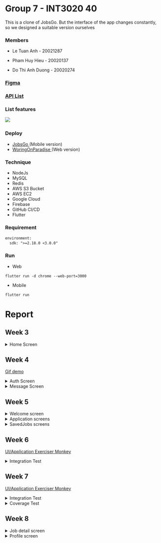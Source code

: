 # Group 7 - INT3020 40
This is a clone of JobsGo. But the interface of the app changes constantly, so we designed a suitable version ourselves
### Members

- Le Tuan Anh - 20021287

- Pham Huy Hieu - 20020137

- Do Thi Anh Duong - 20020274

### <a href="https://www.figma.com/file/Dg8RZqQsy4TSgrC1egQ9EL/JobsGO">Figma</a>

### <a href="https://tanhuet.site/docs">API List</a>

### List features
<img src="https://jobsgo-storage.s3.amazonaws.com/images/63892dc6d845a3f2d9d9cc0e" width=500/>

### Deploy
- <a href="https://jobsgo-3d607.web.app"> JobsGo </a> (Mobile version)
- <a href="https://woparadise.tech"> WoringOnParadise </a> (Web version)

### Technique
- NodeJs
- MySQL
- Redis
- AWS S3 Bucket
- AWS EC2
- Google Cloud
- Firebase
- GitHub CI/CD
- Flutter

### Requirement

```
environment:
  sdk: ">=2.18.0 <3.0.0"
```

### Run

- Web

```
flutter run -d chrome --web-port=3000
```
- Mobile

```
flutter run
```

# Report

## Week 3

<details>
  <summary>Home Screen</summary>
  
<table>
<tr>
<td><img src="assets/screens/home_screen_1.jpg" height="300"></td>
<td><img src="assets/screens/home_screen_2.jpg" height="300"></td>
</tr>
</table>

</details>

## Week 4

<a href="https://temp-data-doc.s3.us-east-2.amazonaws.com/Mobile/Week+4/2022-09-30+10-40-27.gif">Gif demo</a>

<details>
  <summary>Auth Screen</summary>
  
<table>
<tr>
<td><img src="https://user-images.githubusercontent.com/75035577/194482404-cd0b2384-07a9-4505-b627-c6aace7d46c3.png" height="300"></td>
<td><img src="https://user-images.githubusercontent.com/75035577/194482461-6ab1af04-d3be-4e12-8e7e-82b86efda3c3.png" height="300"></td>
</tr>
</table>

</details>

<details>
  <summary>Message Screen</summary>
  
<table>
<tr>
<td><img src="https://temp-data-doc.s3.us-east-2.amazonaws.com/Mobile/Week+4/40b0947b6bcbaf95f6da.jpg" height="300"></td>
<td><img src="https://temp-data-doc.s3.us-east-2.amazonaws.com/Mobile/Week+4/c28fcab22a02ee5cb713.jpg" height="300"></td>
</tr>
</table>

</details>

## Week 5

<details>
  <summary>Welcome screen</summary>

<table>
<tr>
<td><img src="https://user-images.githubusercontent.com/75035577/194481523-1842a052-1a64-44e6-8dbd-81bb019c4133.png" height="300"></td>
<td><img src="https://user-images.githubusercontent.com/75035577/194481803-7ed9be55-9878-4973-924e-2766c327e6bb.png" height="300"></td>
<td><img src="https://user-images.githubusercontent.com/75035577/194481940-783d91ca-2c3e-41b2-bf64-d861876da1a1.png" height="300"></td>
<td><img src="https://user-images.githubusercontent.com/75035577/194481977-17c55a83-3fe2-4ac4-b996-5dbe2925e245.png" height="300"></td>
</tr>
</table>

</details>

<details>
  <summary>Application screens</summary>
  
<table>
<tr>
<td><img src="https://user-images.githubusercontent.com/75035577/194485030-783535bc-4521-4a79-b53f-4c226b23aa94.png" height="300"></td>
</tr>
</table>

</details>

<details>
  <summary>SavedJobs screens</summary>
  
<table>
<tr>
<td><img src="https://user-images.githubusercontent.com/75035577/194484973-78256f54-e168-46e5-8b97-b300af05b46d.png" height="300"></td>
</tr>
</table>

</details>

## Week 6

<a href="lib/logs/test_logs.txt">UI/Application Exerciser Monkey</a>

<details>
  <summary>Integration Test</summary>
  
<table>
<tr>
<td><img src="https://jobsgo-storage.s3.ap-southeast-1.amazonaws.com/images/b7d02c09ac5c6a02334d.jpg"></td>
</tr>
</table>

</details>

## Week 7

<a href="lib/logs/test_logs.txt">UI/Application Exerciser Monkey</a>

<details>
  <summary>Integration Test</summary>
  
<table>
<tr>
<td><img src="assets/screens/intergration_test_login.jpg"></td>
</tr>
</table>

</details>

<details>
  <summary>Coverage Test</summary>
  
<table>
<tr>
<td><img src="assets/screens/coverage_test.jpg"></td>
</tr>
</table>

</details>

## Week 8

<details>
  <summary>Job detail screen</summary>
  
<table>
<tr>
<td><img src="assets/screens/jobdetail.jpg"></td>
</tr>
</table>

</details>

<details>
  <summary>Profile screen</summary>
  
<table>
<tr>
<td><img src="assets/screens/profile.jpg"></td>
</tr>
</table>

</details>
